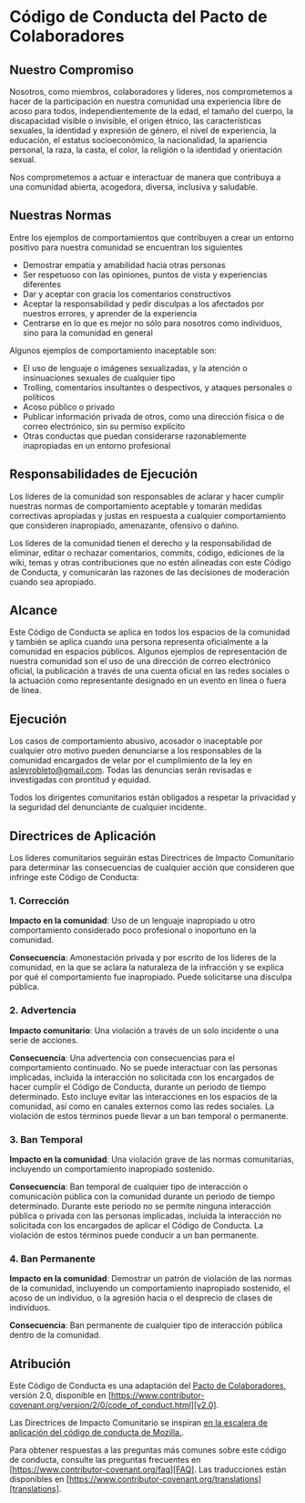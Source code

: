 # Código de Conducta del Pacto de Colaboradores

## Nuestro Compromiso

Nosotros, como miembros, colaboradores y líderes, nos comprometemos a hacer de la participación en nuestra comunidad una experiencia libre de acoso para todos, independientemente de la edad, el tamaño del cuerpo, la discapacidad visible o invisible, el origen étnico, las características sexuales, la identidad y expresión de género, el nivel de experiencia, la educación, el estatus socioeconómico, la nacionalidad, la apariencia personal, la raza, la casta, el color, la religión o la identidad y orientación sexual.

Nos comprometemos a actuar e interactuar de manera que contribuya a una comunidad abierta, acogedora, diversa, inclusiva y saludable.

## Nuestras Normas

Entre los ejemplos de comportamientos que contribuyen a crear un entorno positivo para nuestra comunidad se encuentran los siguientes

* Demostrar empatía y amabilidad hacia otras personas
* Ser respetuoso con las opiniones, puntos de vista y experiencias diferentes
* Dar y aceptar con gracia los comentarios constructivos
* Aceptar la responsabilidad y pedir disculpas a los afectados por nuestros errores, y aprender de la experiencia
* Centrarse en lo que es mejor no sólo para nosotros como individuos, sino para la comunidad en general

Algunos ejemplos de comportamiento inaceptable son:

* El uso de lenguaje o imágenes sexualizadas, y la atención o insinuaciones sexuales de cualquier tipo
* Trolling, comentarios insultantes o despectivos, y ataques personales o políticos
* Acoso público o privado
* Publicar información privada de otros, como una dirección física o de correo electrónico, sin su permiso explícito
* Otras conductas que puedan considerarse razonablemente inapropiadas en un entorno profesional

## Responsabilidades de Ejecución

Los líderes de la comunidad son responsables de aclarar y hacer cumplir nuestras normas de comportamiento aceptable y tomarán medidas correctivas apropiadas y justas en respuesta a cualquier comportamiento que consideren inapropiado, amenazante, ofensivo o dañino.

Los líderes de la comunidad tienen el derecho y la responsabilidad de eliminar, editar o rechazar comentarios, commits, código, ediciones de la wiki, temas y otras contribuciones que no estén alineadas con este Código de Conducta, y comunicarán las razones de las decisiones de moderación cuando sea apropiado.

## Alcance

Este Código de Conducta se aplica en todos los espacios de la comunidad y también se aplica cuando una persona representa oficialmente a la comunidad en espacios públicos. Algunos ejemplos de representación de nuestra comunidad son el uso de una dirección de correo electrónico oficial, la publicación a través de una cuenta oficial en las redes sociales o la actuación como representante designado en un evento en línea o fuera de línea.

## Ejecución

Los casos de comportamiento abusivo, acosador o inaceptable por cualquier otro motivo pueden denunciarse a los responsables de la comunidad encargados de velar por el cumplimiento de la ley en <a mailto="asleyrobleto@gmail.com">asleyrobleto@gmail.com<a/>. Todas las denuncias serán revisadas e investigadas con prontitud y equidad.

Todos los dirigentes comunitarios están obligados a respetar la privacidad y la seguridad del denunciante de cualquier incidente.

## Directrices de Aplicación

Los líderes comunitarios seguirán estas Directrices de Impacto Comunitario para determinar las consecuencias de cualquier acción que consideren que infringe este Código de Conducta:

### 1. Corrección

**Impacto en la comunidad**: Uso de un lenguaje inapropiado u otro comportamiento considerado poco profesional o inoportuno en la comunidad.

**Consecuencia**: Amonestación privada y por escrito de los líderes de la comunidad, en la que se aclara la naturaleza de la infracción y se explica por qué el comportamiento fue inapropiado. Puede solicitarse una disculpa pública.

### 2. Advertencia

**Impacto comunitario**: Una violación a través de un solo incidente o una serie de acciones.

**Consecuencia**: Una advertencia con consecuencias para el comportamiento continuado. No se puede interactuar con las personas implicadas, incluida la interacción no solicitada con los encargados de hacer cumplir el Código de Conducta, durante un periodo de tiempo determinado. Esto incluye evitar las interacciones en los espacios de la comunidad, así como en canales externos como las redes sociales. La violación de estos términos puede llevar a un ban temporal o permanente.

### 3. Ban Temporal

**Impacto en la comunidad**: Una violación grave de las normas comunitarias, incluyendo un comportamiento inapropiado sostenido.

**Consecuencia**: Ban temporal de cualquier tipo de interacción o comunicación pública con la comunidad durante un periodo de tiempo determinado. Durante este periodo no se permite ninguna interacción pública o privada con las personas implicadas, incluida la interacción no solicitada con los encargados de aplicar el Código de Conducta. La violación de estos términos puede conducir a un ban permanente.

### 4. Ban Permanente

**Impacto en la comunidad**: Demostrar un patrón de violación de las normas de la comunidad, incluyendo un comportamiento inapropiado sostenido, el acoso de un individuo, o la agresión hacia o el desprecio de clases de individuos.

**Consecuencia**: Ban permanente de cualquier tipo de interacción pública dentro de la comunidad.

## Atribución

Este Código de Conducta es una adaptación del [Pacto de Colaboradores][homepage],
versión 2.0, disponible en [https://www.contributor-covenant.org/version/2/0/code_of_conduct.html][v2.0].

Las Directrices de Impacto Comunitario se inspiran
[en la escalera de aplicación del código de conducta de Mozilla.][Mozilla CoC].

Para obtener respuestas a las preguntas más comunes sobre este código de conducta, consulte las preguntas frecuentes en
[https://www.contributor-covenant.org/faq][FAQ]. Las traducciones están disponibles en  [https://www.contributor-covenant.org/translations][translations].

[homepage]: https://www.contributor-covenant.org
[v2.0]: https://www.contributor-covenant.org/version/2/0/code_of_conduct.html
[Mozilla CoC]: https://github.com/mozilla/diversity
[FAQ]: https://www.contributor-covenant.org/faq
[translations]: https://www.contributor-covenant.org/translations
